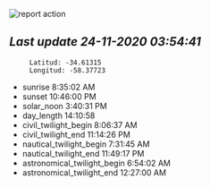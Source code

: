 ![report action](https://github.com/matiasz8/actions-for-reports/workflows/report%20action/badge.svg?branch=develop) 


## *****Last update 24-11-2020 03:54:41*****



		 Latitud: -34.61315
		 Longitud: -58.37723

 - sunrise 	 8:35:02 AM
 - sunset 	 10:46:00 PM
 - solar_noon 	 3:40:31 PM
 - day_length 	 14:10:58
 - civil_twilight_begin 	 8:06:37 AM
 - civil_twilight_end 	 11:14:26 PM
 - nautical_twilight_begin 	 7:31:45 AM
 - nautical_twilight_end 	 11:49:17 PM
 - astronomical_twilight_begin 	 6:54:02 AM
 - astronomical_twilight_end 	 12:27:00 AM
